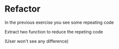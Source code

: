 # Refactor

In the previous exercise you see some repeating code

Extract two function to reduce the repeting code

(User won't see any difference)